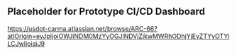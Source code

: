 ## Placeholder for Prototype CI/CD Dashboard
https://usdot-carma.atlassian.net/browse/ARC-66?atlOrigin=eyJpIjoiOWJiNDM0MzYyOGJlNDVjZjkwMWRhODhjYjEyZTYyOTYiLCJwIjoiaiJ9
